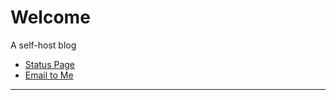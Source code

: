 # Welcome
A self-host blog 
- [Status Page](https://energygeek.statuspage.io/)  
- [Email to Me](mailto:greek_soon@hotmail.com)  

---
